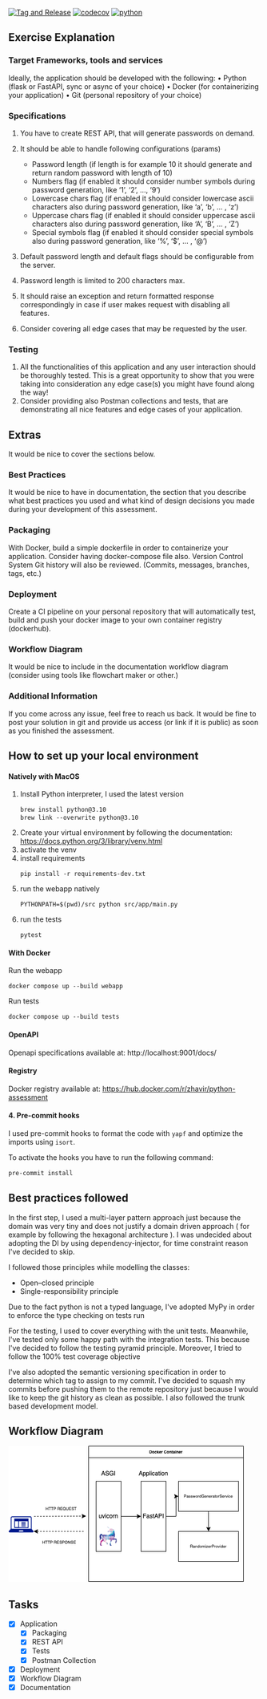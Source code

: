 [![Tag and Release](https://github.com/zhavir/tech-assessment/actions/workflows/auto-tag-and-release.yml/badge.svg)](https://github.com/zhavir/tech-assessment/actions/workflows/auto-tag-and-release.yml)
[![codecov](https://codecov.io/gh/zhavir/tech-assessment/branch/main/graph/badge.svg?token=MF42NFFMUY)](https://codecov.io/gh/zhavir/tech-assessment)
[![python](https://img.shields.io/badge/python-3.10-2334D058)](https://img.shields.io/badge/python-3.10-2334D058)
## Exercise Explanation
### Target Frameworks, tools and services
Ideally, the application should be developed with the following:
• Python (flask or FastAPI, sync or async of your choice)
• Docker (for containerizing your application)
• Git (personal repository of your choice)
### Specifications
1. You have to create REST API, that will generate passwords on demand.
2. It should be able to handle following configurations (params)
   * Password length (if length is for example 10 it should generate and return
   random password with length of 10)
   * Numbers flag (if enabled it should consider number symbols during password
   generation, like ‘1’, ‘2’, ..., ‘9’)
   * Lowercase chars flag (if enabled it should consider lowercase ascii characters
   also during password generation, like ‘a’, ‘b’, ... , ‘z’)
   * Uppercase chars flag (if enabled it should consider uppercase ascii characters
   also during password generation, like ‘A’, ‘B’, ... , ‘Z’)
   * Special symbols flag (if enabled it should consider special symbols also during
   password generation, like ‘%’, ‘$’, ... , ‘@’)

3. Default password length and default flags should be configurable from the server.
4. Password length is limited to 200 characters max.
5. It should raise an exception and return formatted response correspondingly in case if
user makes request with disabling all features.
6. Consider covering all edge cases that may be requested by the user.
### Testing 
1. All the functionalities of this application and any user interaction should be
thoroughly tested. This is a great opportunity to show that you were taking into
consideration any edge case(s) you might have found along the way!
2. Consider providing also Postman collections and tests, that are demonstrating all
nice features and edge cases of your application.
## Extras
It would be nice to cover the sections below.
### Best Practices
It would be nice to have in documentation, the section that you describe what best
practices you used and what kind of design decisions you made during your development of
this assessment.
### Packaging
With Docker, build a simple dockerfile in order to containerize your application. Consider
having docker-compose file also.
Version Control System
Git history will also be reviewed. (Commits, messages, branches, tags, etc.)
### Deployment
Create a CI pipeline on your personal repository that will automatically test, build and push
your docker image to your own container registry (dockerhub).
### Workflow Diagram
It would be nice to include in the documentation workflow diagram (consider using tools
like flowchart maker or other.)
### Additional Information
If you come across any issue, feel free to reach us back. It would be fine to post your solution
in git and provide us access (or link if it is public) as soon as you finished the assessment.

## How to set up your local environment
#### Natively with MacOS
1. Install Python interpreter, I used the latest version
    ``` shell
    brew install python@3.10
    brew link --overwrite python@3.10
    ```
2. Create your virtual environment by following the documentation:
https://docs.python.org/3/library/venv.html
3. activate the venv
4. install requirements
    ``` shell
    pip install -r requirements-dev.txt
    ```
5. run the webapp natively
    ``` shell
   PYTHONPATH=$(pwd)/src python src/app/main.py
    ```
6. run the tests
    ``` shell
   pytest
    ```
#### With Docker
Run the webapp 
```shell
docker compose up --build webapp
```

Run tests
```shell
docker compose up --build tests
```
#### OpenAPI
Openapi specifications available at: http://localhost:9001/docs/
#### Registry
Docker registry available at: https://hub.docker.com/r/zhavir/python-assessment

#### 4. Pre-commit hooks

I used pre-commit hooks to format the code with `yapf` and optimize the imports using `isort`. 

To activate the hooks you have to run the following command:

```bash
pre-commit install
```

## Best practices followed
In the first step, I used a multi-layer pattern approach just because the domain was 
very tiny and does not justify a domain driven approach ( for example by following the hexagonal architecture ).
I was undecided about adopting the DI by using dependency-injector, for time constraint reason I've decided to skip.

I followed those principles while modelling the classes:
* Open–closed principle
* Single-responsibility principle

Due to the fact python is not a typed language, I've adopted MyPy in order to enforce the type checking on tests run

For the testing, I used to cover everything with the unit tests. Meanwhile, I've tested only some happy path with the 
integration tests. This because I've decided to follow the testing pyramid principle. 
Moreover, I tried to follow the 100% test coverage objective

I've also adopted the semantic versioning specification in order to determine which tag to assign to my commit.
I've decided to squash my commits before pushing them to the remote repository just because I would like to keep the git history as 
clean as possible.
I also followed the trunk based development model.

## Workflow Diagram
![workflow](https://github.com/zhavir/tech-assessment/blob/main/media/workflow.png?raw=true)

## Tasks

- [x] Application
  - [x] Packaging
  - [x] REST API
  - [x] Tests
  - [x] Postman Collection
- [x] Deployment
- [x] Workflow Diagram
- [x] Documentation